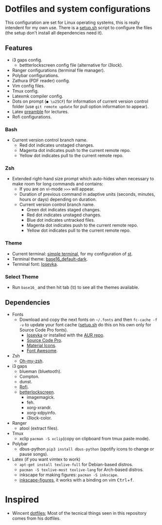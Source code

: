 # Dotfiles and system configurations

This configuration are set for Linux operating systems, this is really intendent for my own use.  There is a [setup.sh](https://github.com/fredo0522/Dotfiles/blob/master/setup.sh) script to configure the files (the setup don't install all dependencies need it).

## Features
* i3 gaps config.
    * bettterlockscreen config file (alternative for i3lock).
* Ranger configurations (terminal file manager).
* Polybar configurations.
* Zathura (PDF reader) config.
* Vim config files.
* Tmux config.
* Latexmk compiler config.
* Dots on prompt (`● \u25CF`) for information of current version control folder (use `git remote update` for pull option information to appear).
* Latex [preamble](https://github.com/fredo0522/dotfiles/blob/master/latex/preamble.tex) for lectures.
* Rofi configurations.

### Bash
* Current version control branch name.
    * Red dot indicates unstaged changes.
    * Magenta dot indicates push to the current remote repo.
    * Yellow dot indicates pull to the current remote repo.

### Zsh
* Extended right-hand size prompt which auto-hides when necessary to make room for long commands and contains:
    * If you are on vi-mode `>>>` will appear.
    * Duration of previous command in adaptive units (seconds, minutes, hours or days) depending on duration.
    * Current version control branch name.
        * Green dot indicates staged changes.
        * Red dot indicates unstaged changes.
        * Blue dot indicates untracked files.
        * Magenta dot indicates push to the current remote repo.
        * Yellow dot indicates pull to the current remote repo.

### Theme
* Current terminal: [simple terminal](https://st.suckless.org/), for my configuration of [st](https://github.com/fredo0522/st).
* Terminal theme: [base16_default-dark](https://github.com/chriskempson/base16-shell).
* Terminal font: [Iosevka](https://github.com/be5invis/Iosevka/tree/master).

### Select Theme
* Run `base16_` and then hit tab (\t) to see all the themes available.

## Dependencies
* Fonts
   * Download and copy the next fonts on `~/.fonts` and then `fc-cache -f -v` to update your font cache ([setup.sh](https://github.com/fredo0522/Dotfiles/blob/master/setup.sh) do this on his own only for Source Code Pro fonts).
      * [Iosevka](https://github.com/be5invis/Iosevka/tree/master) or installed with the [AUR repo](https://aur.archlinux.org/packages/ttf-iosevka/).
      * [Source Code Pro](https://github.com/adobe-fonts/source-code-pro).
      * [Material Icons](https://github.com/google/material-design-icons).
      * [Font Awesome](https://fontawesome.com/).
* Zsh
    * [Oh-my-zsh](https://github.com/robbyrussell/oh-my-zsh).
* i3 gaps
    * blueman (bluetooth).
    * Compton.
    * dunst.
    * [Rofi](https://github.com/davatorium/rofi).
    * [betterlockscreen](https://github.com/pavanjadhaw/betterlockscreen).
        * imagemagick.
        * feh.
        * xorg-xrandr.
        * xorg-xdpyinfo.
        * i3lock-color.
* Ranger
    * atool (extract files).
* Tmux
    * xclip `pacman -S xclip`(copy on clipboard from tmux paste mode).
* Polybar
    * dbus-python `pip3 install dbus-python` (spotify icons to change or pause songs).
* Latex (if you want vimtex to work)
    * `apt-get install texlive-full` for Debian-based distros.
    * `pacman -S texlive-most texlive-lang` for Arch-based distros.
    * inkscape for making figures: `pacman -S inkscape`.
    * [inkscape-figures](https://github.com/gillescastel/inkscape-figures), it works with a binding on vim <kbd>Ctrl</kbd>+<kbd>f</kbd>.

# Inspired
* Wincent [dotfiles](https://github.com/wincent/wincent); Most of the tecnical things seen in this repository comes from his dotfiles.

